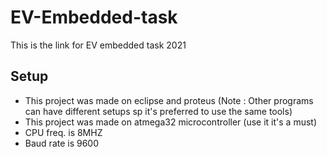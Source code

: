 # EV-Embedded-task

This is the link for EV embedded task 2021

## Setup

- This project was made on eclipse and proteus (Note : Other programs can have different setups sp it's preferred to use the same tools)
- This project was made on atmega32 microcontroller (use it it's a must)
- CPU freq. is 8MHZ
- Baud rate is 9600
